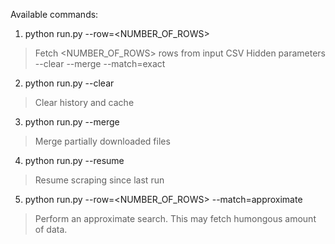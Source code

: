 Available commands:

1. python run.py --row=<NUMBER_OF_ROWS>
> Fetch <NUMBER_OF_ROWS> rows from input CSV
> Hidden parameters         --clear --merge  --match=exact

2. python run.py --clear
> Clear history and cache

3. python run.py --merge 
> Merge partially downloaded files 

4. python run.py --resume
> Resume scraping since last run

5. python run.py --row=<NUMBER_OF_ROWS> --match=approximate
> Perform an approximate search. This may fetch humongous amount of data. 

